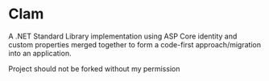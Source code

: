 # Clam
A .NET Standard Library implementation using ASP Core identity and custom properties merged together to form a code-first approach/migration into an application.

Project should not be forked without my permission

